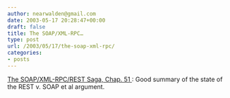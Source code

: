 ```yaml
---
author: nearwalden@gmail.com
date: 2003-05-17 20:28:47+00:00
draft: false
title: The SOAP/XML-RPC…
type: post
url: /2003/05/17/the-soap-xml-rpc/
categories:
- posts
---
```


[ The SOAP/XML-RPC/REST Saga, Chap. 51 ](//www.tbray.org/ongoing/When/200x/2003/05/12/SoapAgain"):  Good summary of the state of the REST v. SOAP et al argument.



